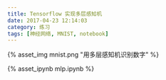```yaml
---
title: Tensorflow 实现多层感知机
date: 2017-04-23 12:14:03
category: 练习
tags: [神经网络, MNIST, notebook]
---
```

{% asset_img mnist.png "用多层感知机识别数字" %}
<!-- less -->
{% asset_ipynb mlp.ipynb %}
